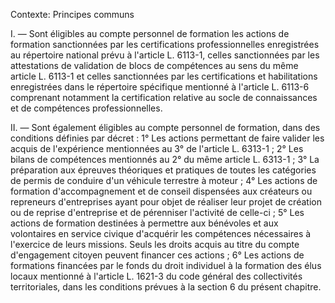 Contexte: Principes communs

I. — Sont éligibles au compte personnel de formation les actions de formation sanctionnées par les certifications professionnelles enregistrées au répertoire national prévu à l'article L. 6113-1, celles sanctionnées par les attestations de validation de blocs de compétences au sens du même article L. 6113-1 et celles sanctionnées par les certifications et habilitations enregistrées dans le répertoire spécifique mentionné à l'article L. 6113-6 comprenant notamment la certification relative au socle de connaissances et de compétences professionnelles.

II. — Sont également éligibles au compte personnel de formation, dans des conditions définies par décret : 1° Les actions permettant de faire valider les acquis de l'expérience mentionnées au 3° de l'article L. 6313-1 ; 2° Les bilans de compétences mentionnés au 2° du même article L. 6313-1 ; 3° La préparation aux épreuves théoriques et pratiques de toutes les catégories de permis de conduire d'un véhicule terrestre à moteur ; 4° Les actions de formation d'accompagnement et de conseil dispensées aux créateurs ou repreneurs d'entreprises ayant pour objet de réaliser leur projet de création ou de reprise d'entreprise et de pérenniser l'activité de celle-ci ; 5° Les actions de formation destinées à permettre aux bénévoles et aux volontaires en service civique d'acquérir les compétences nécessaires à l'exercice de leurs missions. Seuls les droits acquis au titre du compte d'engagement citoyen peuvent financer ces actions ; 6° Les actions de formations financées par le fonds du droit individuel à la formation des élus locaux mentionné à l'article L. 1621-3 du code général des collectivités territoriales, dans les conditions prévues à la section 6 du présent chapitre.